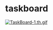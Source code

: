# taskboard

[![TaskBoard-1.th.gif](https://s9.gifyu.com/images/TaskBoard-1.th.gif)](https://gifyu.com/image/eU88)
